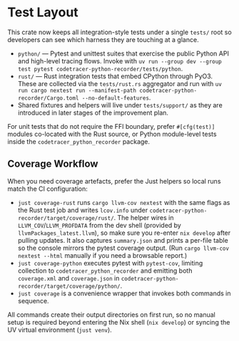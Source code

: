 # Test Layout

This crate now keeps all integration-style tests under a single `tests/` root so
developers can see which harness they are touching at a glance.

- `python/` — Pytest and unittest suites that exercise the public Python API and
  high-level tracing flows. Invoke with `uv run --group dev --group test pytest
  codetracer-python-recorder/tests/python`.
- `rust/` — Rust integration tests that embed CPython through PyO3. These are
  collected via the `tests/rust.rs` aggregator and run with `uv run cargo nextest
  run --manifest-path codetracer-python-recorder/Cargo.toml --no-default-features`.
- Shared fixtures and helpers will live under `tests/support/` as they are
  introduced in later stages of the improvement plan.

For unit tests that do not require the FFI boundary, prefer `#[cfg(test)]`
modules co-located with the Rust source, or Python module-level tests inside the
`codetracer_python_recorder` package.

## Coverage Workflow

When you need coverage artefacts, prefer the Just helpers so local runs match the
CI configuration:

- `just coverage-rust` runs `cargo llvm-cov nextest` with the same flags as the
  Rust test job and writes `lcov.info` under
  `codetracer-python-recorder/target/coverage/rust/`. The helper wires in
  `LLVM_COV`/`LLVM_PROFDATA` from the dev shell (provided by
  `llvmPackages_latest.llvm`), so make sure you re-enter `nix develop` after
  pulling updates. It also captures `summary.json` and prints a per-file table
  so the console mirrors the pytest coverage output. (Run
  `cargo llvm-cov nextest --html` manually if you need a browsable report.)
- `just coverage-python` executes pytest with `pytest-cov`, limiting collection to
  `codetracer_python_recorder` and emitting both `coverage.xml` and `coverage.json`
  in `codetracer-python-recorder/target/coverage/python/`.
- `just coverage` is a convenience wrapper that invokes both commands in sequence.

All commands create their output directories on first run, so no manual setup is
required beyond entering the Nix shell (`nix develop`) or syncing the UV virtual
environment (`just venv`).
